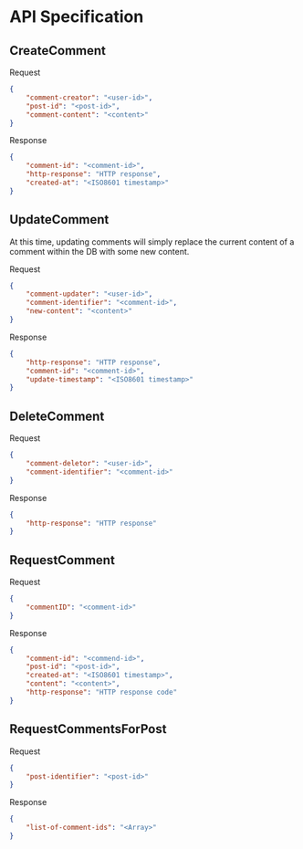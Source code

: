 # API Specification

## CreateComment
Request
```json
{
    "comment-creator": "<user-id>",
    "post-id": "<post-id>",
    "comment-content": "<content>"
}
```

Response
```json
{
    "comment-id": "<comment-id>",
    "http-response": "HTTP response",
    "created-at": "<ISO8601 timestamp>"
}
```

## UpdateComment
At this time, updating comments will simply replace the current content of a comment within the DB with some new content.

Request
```json
{
    "comment-updater": "<user-id>",
    "comment-identifier": "<comment-id>",
    "new-content": "<content>"
}
```

Response
```json
{
    "http-response": "HTTP response",
    "comment-id": "<comment-id>",
    "update-timestamp": "<ISO8601 timestamp>"
}
```

## DeleteComment
Request
```json
{
    "comment-deletor": "<user-id>",
    "comment-identifier": "<comment-id>"
}
```

Response
```json
{
    "http-response": "HTTP response"
}
```

## RequestComment
Request
```json
{
    "commentID": "<comment-id>"
}
```

Response
```json
{
    "comment-id": "<commend-id>",
    "post-id": "<post-id>",
    "created-at": "<ISO8601 timestamp>",
    "content": "<content>",
    "http-response": "HTTP response code"
}
```

## RequestCommentsForPost
Request
```json
{
    "post-identifier": "<post-id>"
}
```

Response
```json
{
    "list-of-comment-ids": "<Array>"
}
```
